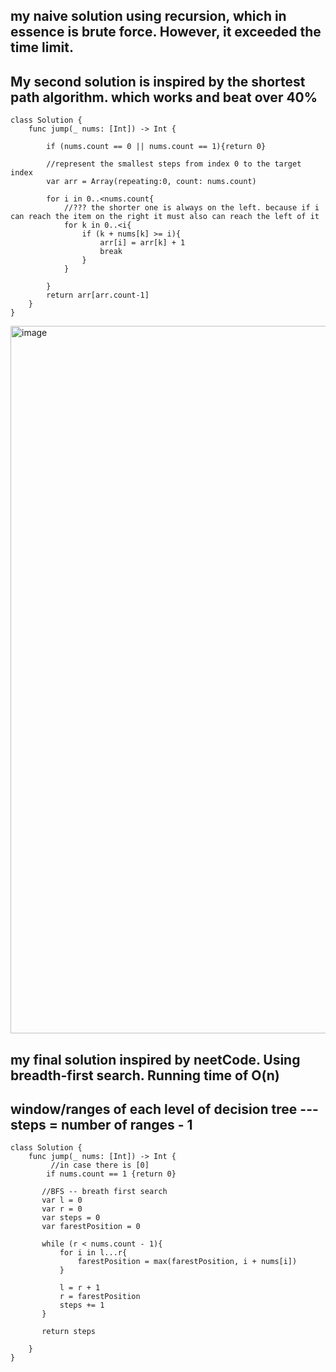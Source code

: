 ## my naive solution using recursion, which in essence is brute force. However, it exceeded the time limit.

## My second solution is inspired by the shortest path algorithm. which works and beat over 40%
    class Solution {
        func jump(_ nums: [Int]) -> Int {

            if (nums.count == 0 || nums.count == 1){return 0}

            //represent the smallest steps from index 0 to the target index
            var arr = Array(repeating:0, count: nums.count)

            for i in 0..<nums.count{
                //??? the shorter one is always on the left. because if i can reach the item on the right it must also can reach the left of it
                for k in 0..<i{
                    if (k + nums[k] >= i){
                        arr[i] = arr[k] + 1
                        break
                    }
                }

            }
            return arr[arr.count-1]
        }
    }

<img width="1132" alt="image" src="https://user-images.githubusercontent.com/81428296/211980372-718a34d5-e0c1-4bc7-a761-eb40e420c37f.png">

## my final solution inspired by neetCode. Using breadth-first search. Running time of O(n)
## window/ranges of each level of decision tree --- steps = number of ranges - 1
    class Solution {
        func jump(_ nums: [Int]) -> Int {
             //in case there is [0]
            if nums.count == 1 {return 0}

           //BFS -- breath first search
           var l = 0
           var r = 0
           var steps = 0
           var farestPosition = 0

           while (r < nums.count - 1){
               for i in l...r{
                   farestPosition = max(farestPosition, i + nums[i])
               }

               l = r + 1
               r = farestPosition
               steps += 1 
           }

           return steps

        }
    }

